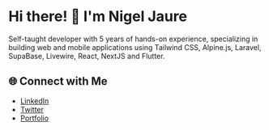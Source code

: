 # Hi there! 👋 I'm Nigel Jaure

Self-taught developer with 5 years of hands-on experience, specializing in building web and mobile applications using Tailwind CSS, Alpine.js, Laravel, SupaBase, Livewire, React, NextJS and Flutter.


## 🌐 Connect with Me

- [LinkedIn](https://www.linkedin.com/in/nigeljaure)
- [Twitter](https://twitter.com/iamtanyazw)
- [Portfolio](https://nigeljaure.co.zw)


